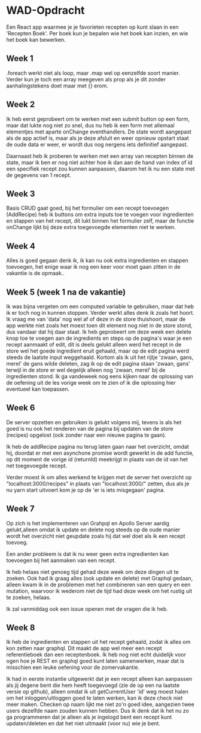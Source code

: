 # WAD-Opdracht
Een React app waarmee je je favorieten recepten op kunt slaan in een 'Recepten Boek'. Per boek kun je bepalen wie het boek kan inzien, en wie het boek kan bewerken.

## Week 1
.foreach werkt niet als loop, maar .map wel op eenzelfde soort manier. Verder kun je toch een array meegeven als prop als je dit zonder aanhalingstekens doet maar met {} erom.

## Week 2
Ik heb eerst geprobeert om te werken met een submit button op een form, maar dat lukte nog niet zo snel, dus nu heb ik een form met allemaal elementjes met aparte onChange eventhandlers. De state wordt aangepast als de app actief is, maar als je deze afsluit en weer opnieuw opstart staat de oude data er weer, er wordt dus nog nergens iets definitief aangepast.

Daarnaast heb ik proberen te werken met een array van recepten binnen de state, maar ik ben er nog niet achter hoe ik dan aan de hand van index of id een specifiek recept zou kunnen aanpassen, daarom het ik nu een state met de gegevens van 1 recept.

## Week 3
Basis CRUD gaat goed, bij het formulier om een recept toevoegen (AddRecipe) heb ik buttons om extra inputs toe te voegen voor ingredienten en stappen van het recept, dit lukt binnen het formulier zelf, maar de functie onChange lijkt bij deze extra toegevoegde elementen niet te werken.

## Week 4
Alles is goed gegaan denk ik, ik kan nu ook extra ingredienten en stappen toevoegen, het enige waar ik nog een keer voor moet gaan zitten in de vakantie is de opmaak..

## Week 5 (week 1 na de vakantie)
Ik was bijna vergeten om een computed variable te gebruiken, maar dat heb ik er toch nog in kunnen stoppen. Verder werkt alles denk ik zoals het hoort. Ik vraag me van 'data' nog wel af of deze in de store thuishoort, maar de app werkte niet zoals het moest toen dit element nog niet in de store stond, dus vandaar dat hij daar staat. Ik heb geprobeert om deze week een delete knop toe te voegen aan de ingredients en steps op de pagina's waar je een recept aanmaakt of edit, dit is deels gelukt alleen werd het recept in de store wel het goede ingredient eruit gehaald, maar op de edit pagina werd steeds de laatste input weggehaald. Kortom als ik uit het rijtje 'zwaan, gans, merel' de gans wilde deleten, zag ik op de edit pagina staan 'zwaan, gans' terwijl in de store er wel degelijk alleen nog 'zwaan, merel' bij de ingredienten stond. Ik ga vandeweek nog eens kijken naar de oplossing van de oefening uit de les vorige week om te zien of ik die oplossing hier eventueel kan toepassen.

## Week 6
De server opzetten en gebruiken is gelukt volgens mij, tevens is als het goed is nu ook het renderen van de pagina bij updaten van de store (recipes) opgelost (ook zonder naar een nieuwe pagina te gaan).

Ik heb de addRecipe pagina nu terug laten gaan naar het overzicht, omdat hij, doordat er met een asynchone promise wordt gewerkt in de add functie, op dit moment de vorige id (returnId) meekrijgt in plaats van de id van het net toegevoegde recept.

Verder moest ik om alles werkend te krijgen met de server het overzicht op "localhost:3000/recipes" in plaats van "localhost:3000/" zetten, dus als je nu yarn start uitvoert kom je op de 'er is iets misgegaan' pagina.

## Week 7
Op zich is het implementeren van Grahpql en Apollo Server aardig gelukt,alleen omdat ik update en delete nog steeds op de oude manier wordt het overzicht niet geupdate zoals hij dat wel doet als ik een recept toevoeg.

Een ander probleem is dat ik nu weer geen extra ingredienten kan toevoegen bij het aanmaken van een recept.

Ik heb helaas niet genoeg tijd gehad deze week om deze dingen uit te zoeken. Ook had ik graag alles (ook update en delete) met Graphql gedaan, alleen kwam ik in de problemen met het combineren van een query en een mutation, waarvoor ik wederom niet de tijd had deze week om het rustig uit te zoeken, helaas.

Ik zal vanmiddag ook een issue openen met de vragen die ik heb.

## Week 8
Ik heb de ingredienten en stappen uit het recept gehaald, zodat ik alles om kon zetten naar graphql. Dit maakt de app wel meer een recept referentieboek dan een receptenboek. Ik heb nog niet echt duidelijk voor ogen hoe je REST en graphql goed kunt laten samenwerken, maar dat is misschien een leuke oefening voor de zomervakantie.

Ik had in eerste instantie uitgewerkt dat je een recept alleen kan aanpassen als jij degene bent die hem heeft toegevoegd (zie de op een na laatste versie op github), alleen omdat ik uit getCurrentUser 'id' weg moest halen om het inloggen/uitloggen goed te laten werken, kan ik deze check niet meer maken. Checken op naam lijkt me niet zo'n goed idee, aangezien twee users dezelfde naam zouden kunnen hebben. Dus ik denk dat ik het nu zo ga programmeren dat je alleen als je ingelogd bent een recept kunt updaten/deleten en dat het niet uitmaakt (voor nu) wie je bent.
